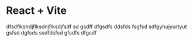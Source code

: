 # React + Vite
dfsdflkshdjflksdnjflksdjfsdf
sd
gsdff
dfgsdfs
ddsfds
fsgfsd
sdfgyhujyurtyut
gsfsd
dgfsds
ssdfdsfsd
gfsdfs
dfgsdf
